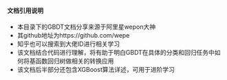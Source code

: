 #### 文档引用说明

- 本目录下的GBDT文档分享来源于阿里星wepon大神
- 其github地址为https://github.com/wepe
- 知乎也可以搜索到大佬ID进行相关学习
- 该文档结合代码进行理解，将有助于明白GBDT在具体的分类和回归任务中如何将基函数回归树做相关的转换应用
- 该文档后半部分还包含XGBoost算法详述，可用于进阶学习
